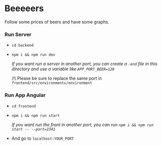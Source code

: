 # Beeeeers
Follow some prices of beers and have some graphs.

### Run Server
- `cd backend`
- `npm i && npm run dev`

    _If you want run a server in another port, you can create a `.end` file in this directory and use a variable like
`APP_PORT_BEER=128`_
    
    /!\ Please be sure to replace the same port in `frontend/src/environments/environment`
### Run App Angular
- `cd frontend`
- `npm i && npm run start`

    _If you want run the front in another port, you can run `npm i && npm run start -- --port=2341`_

- And go to `localhost:YOUR_PORT`
